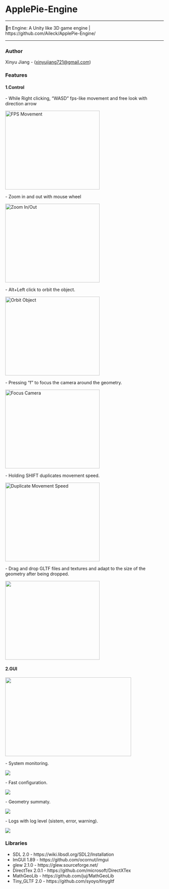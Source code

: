 # ApplePie-Engine
<hr>
🍎π Engine: A Unity like 3D game engine | https://github.com/Aileck/ApplePie-Engine/
<hr>
<h3>Author</h3>
Xinyu Jiang - (<a href="mailto:xinyujiang721@gmail.com">xinyujiang721@gmail.com</a>)

<h3>Features</h3>
<h4>1.Control</h4>
<p>- While Right clicking, “WASD” fps-like movement and free look with direction arrow</p>
<img width="300" height="250" src="https://github.com/Aileck/ApplePie-Engine/assets/61742408/1ce02a9e-10be-4d3d-903c-5ceaa81796a4" alt="FPS Movement">
<p>- Zoom in and out with mouse wheel</p>
<img width="300" height="250" src="https://github.com/Aileck/ApplePie-Engine/assets/61742408/8dcb9865-1897-4653-a4b0-ad3b92cc8d61" alt="Zoom In/Out">
<p>- Alt+Left click to orbit the object.</p>
<img width="300" height="250"src="https://github.com/Aileck/ApplePie-Engine/assets/61742408/7a2020d9-011d-4bd2-9057-12bdceb245dd" alt="Orbit Object">
<p>- Pressing “f” to focus the camera around the geometry.</p>
<img width="300" height="250"src="https://github.com/Aileck/ApplePie-Engine/assets/61742408/b215eeff-697d-44a1-b615-4d138b238c7c" alt="Focus Camera">
<p>- Holding SHIFT duplicates movement speed.</p>
<img width="300" height="250" src="https://github.com/Aileck/ApplePie-Engine/assets/61742408/61e4410a-e12e-488b-98bc-f8a9e1d63ccf" alt="Duplicate Movement Speed">
<p>- Drag and drop GLTF files and textures and adapt to the size of the geometry after being dropped.</p>
<img width="300" height="250" src="https://github.com/Aileck/ApplePie-Engine/assets/61742408/23c842c3-019d-43b6-bbee-7fbd1b1c1f40">

<h4>2.GUI</h4>
<img width="400" height="250" src="https://github.com/Aileck/ApplePie-Engine/assets/61742408/535b17dd-e3f6-4c6b-8c88-9c987c07b795">
<p>- System monitoring.</p>
<img src="https://github.com/Aileck/ApplePie-Engine/assets/61742408/e563c4aa-210d-4fa3-a0c2-d683244f4289">
<p>- Fast configuration.</p>
<img src="https://github.com/Aileck/ApplePie-Engine/assets/61742408/a2f8890b-f301-46e5-a903-f6ae9ad44d81">
<p>- Geometry summaty.</p>
<img src="https://github.com/Aileck/ApplePie-Engine/assets/61742408/633820a3-176b-49e6-b006-f01d5afc19dc">
<p>- Logs with log level (sistem, error, warning).</p>
<img src="https://github.com/Aileck/ApplePie-Engine/assets/61742408/4311cc8c-5bf5-49dd-b9c7-8c3364c68505">

<h3>Libraries</h3>
<ul>
    <li>SDL 2.0 - https://wiki.libsdl.org/SDL2/Installation</li>
    <li>ImGUI 1.89 - https://github.com/ocornut/imgui</li>
    <li>glew 2.1.0 - https://glew.sourceforge.net/</li>
    <li>DirectTex 2.0.1 - https://github.com/microsoft/DirectXTex</li>
    <li>MathGeoLib - https://github.com/juj/MathGeoLib</li>
    <li>Tiny_GLTF 2.0 - https://github.com/syoyo/tinygltf</li>
</ul>
